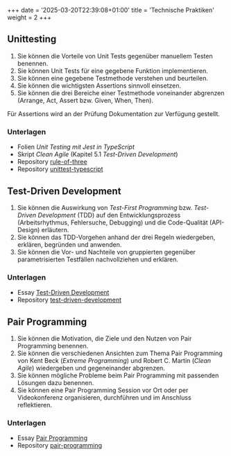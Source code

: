 +++
date = '2025-03-20T22:39:08+01:00'
title = 'Technische Praktiken'
weight = 2
+++

## Unittesting

1. Sie können die Vorteile von Unit Tests gegenüber manuellem Testen benennen.
1. Sie können Unit Tests für eine gegebene Funktion implementieren.
1. Sie können eine gegebene Testmethode verstehen und beurteilen.
1. Sie können die wichtigsten Assertions sinnvoll einsetzen.
1. Sie können die drei Bereiche einer Testmethode voneinander abgrenzen
   (Arrange, Act, Assert bzw. Given, When, Then).

Für Assertions wird an der Prüfung Dokumentation zur Verfügung gestellt.

### Unterlagen

- Folien _Unit Testing mit Jest in TypeScript_
- Skript _Clean Agile_ (Kapitel 5.1 _Test-Driven Development_)
- Repository [rule-of-three](https://github.com/m426-2025/rule-of-three)
- Repository [unittest-typescript](https://github.com/m426-2025/unittest-typescript)

## Test-Driven Development

1. Sie können die Auswirkung von _Test-First Programming_ bzw. _Test-Driven
   Development_ (TDD) auf den Entwicklungsprozess (Arbeitsrhythmus,
   Fehlersuche, Debugging) und die Code-Qualität (API-Design) erläutern.
1. Sie können das TDD-Vorgehen anhand der drei Regeln wiedergeben, erklären,
   begründen und anwenden.
1. Sie können die Vor- und Nachteile von gruppierten gegenüber parametrisierten
   Testfällen nachvollziehen und erklären.

### Unterlagen

- Essay [Test-Driven Development](https://m426.frickelbude.ch/essays/test-driven-development/index.html)
- Repository [test-driven-development](https://github.com/m426-2025/test-driven-development)

## Pair Programming

1. Sie können die Motivation, die Ziele und den Nutzen von Pair Programming
   benennen.
 1. Sie können die verschiedenen Ansichten zum Thema Pair
   Programming von Kent Beck (_Extreme Programming_) und Robert C. Martin
   (_Clean Agile_) wiedergeben und gegeneinander abgrenzen.
1. Sie können mögliche Probleme beim Pair Programming mit passenden Lösungen
   dazu benennen.
1. Sie können eine Pair Programming Session vor Ort oder per Videokonferenz
   organisieren, durchführen und im Anschluss reflektieren.

### Unterlagen

- Essay [Pair Programming](/essays/pair-programming/)
- Repository [pair-programming](https://github.com/m426-2025/pair-programming)
